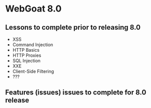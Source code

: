 # WebGoat 8.0

## Lessons to complete prior to releasing 8.0
* XSS
* Command Injection
* HTTP Basics 
* HTTP Proxies
* SQL Injection
* XXE
* Client-Side Filtering
* ???

## Features (issues) issues to complete for 8.0 release
